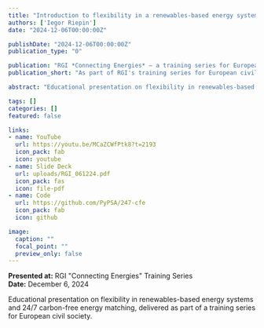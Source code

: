 ```yaml
---
title: "Introduction to flexibility in a renewables-based energy system and 24/7 carbon free energy matching"
authors: ['Iegor Riepin']
date: "2024-12-06T00:00:00Z"

publishDate: "2024-12-06T00:00:00Z"
publication_type: "0"

publication: "RGI *Connecting Energies* – a training series for European civil society"
publication_short: "As part of RGI's training series for European civil society"

abstract: "Educational presentation on flexibility in renewables-based energy systems and 24/7 carbon-free energy matching for European civil society organizations."

tags: []
categories: []
featured: false

links:
- name: YouTube
  url: https://youtu.be/MCaZCWfPtk8?t=2193
  icon_pack: fab
  icon: youtube
- name: Slide Deck
  url: uploads/RGI_061224.pdf
  icon_pack: fas
  icon: file-pdf
- name: Code
  url: https://github.com/PyPSA/247-cfe
  icon_pack: fab
  icon: github

image:
  caption: ""
  focal_point: ""
  preview_only: false
---
```


**Presented at:** RGI "Connecting Energies" Training Series  
**Date:** December 6, 2024

Educational presentation on flexibility in renewables-based energy systems and 24/7 carbon-free energy matching, delivered as part of a training series for European civil society.
